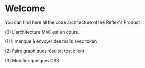 # Welcome

You can find here all the code architecture of the Reflex's Product


(0) L'architecture MVC est en cours.

(1) Il manque à envoyer des mails avec token

(2) Faire graphiques résultat test client

(3) Modifier quelques CSS
